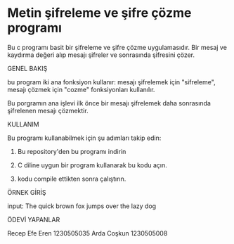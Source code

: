 
# Metin şifreleme ve şifre çözme programı

Bu c programı basit bir şifreleme ve şifre çözme uygulamasıdır.
Bir mesaj ve kaydırma değeri alıp mesajı şifreler ve sonrasında şifresini çözer.

GENEL BAKIŞ

bu program iki ana fonksiyon kullanır: mesajı şifrelemek için "sifreleme", mesajı çözmek için "cozme" fonksiyonları kullanılır.

Bu porgramın ana işlevi ilk önce bir mesajı şifrelemek daha sonrasında şifrelenen mesajı çözmektir.

KULLANIM

Bu programı kullanabilmek için şu adımları takip edin: 

1. Bu repository'den bu programı indirin

2. C diline uygun bir program kullanarak bu kodu açın.

3. kodu compile ettikten sonra çalıştırın.

ÖRNEK GİRİŞ

input:
The quick brown fox
jumps over the lazy dog

ÖDEVİ YAPANLAR

Recep Efe Eren 1230505035
Arda Coşkun 1230505008







 

